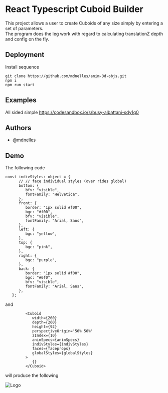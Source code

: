 
# React Typescript Cuboid Builder

This project allows a user to create Cuboids of any size simply by entering a set of parameters.  
The program does the leg work with regard to calculating translationZ depth and config on the fly.



## Deployment

Install sequence

```
git clone https://github.com/mdnelles/anim-3d-objs.git
npm i
npm run start
```

## Examples
All sided simple https://codesandbox.io/s/busy-albattani-sdy1q0



## Authors

- [@mdnelles](https://github.com/mdnelles)


## Demo

The following code

```
const indivStyles: object = {
      // // face individual styles (over rides global)
      bottom: {
         bfv: "visible",
         fontFamily: "Helvetica",
      },
      front: {
         border: "1px solid #f00",
         bgc: "#f00",
         bfv: "visible",
         fontFamily: "Arial, Sans",
      },
      left: {
         bgc: "yellow",
      },
      top: {
         bgc: "pink",
      },
      right: {
         bgc: "purple",
      },
      back: {
         border: "1px solid #f00",
         bgc: "#0f0",
         bfv: "visible",
         fontFamily: "Arial, Sans",
      },
   };
```

and 
```
         <Cuboid
            width={260}
            depth={260}
            height={92}
            perspectiveOrigin='50% 50%'
            zIndex={10}
            animSpecs={animSpecs}
            indivStyles={indivStyles}
            faces={faceprops}
            globalStyles={globalStyles}
         >
            {}
         </Cuboid>
```

will produce the following

![Logo](https://raw.githubusercontent.com/mdnelles/objs-local/main/img.png?token=GHSAT0AAAAAABQVNJ4VATWQM4SI3LXSTDZWYVDOL7Q)

